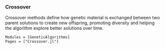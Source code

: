 ### Crossover

Crossover methods define how genetic material is exchanged between two parent solutions to create new offspring, promoting diversity and helping the algorithm explore better solutions over time.

```@autodocs
Modules = [GeneticAlgorithms]
Pages = ["Crossover.jl"]
```